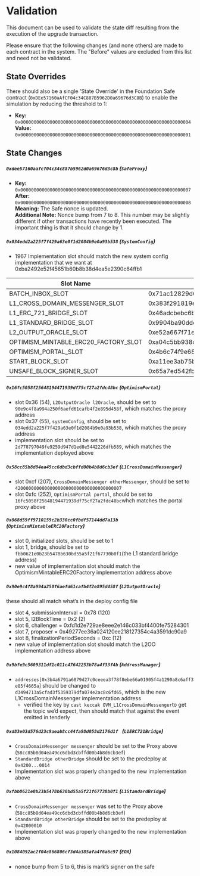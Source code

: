 # Validation

This document can be used to validate the state diff resulting from the execution of the upgrade
transaction.

Please ensure that the following changes (and none others) are made to each contract in the system.
The "Before" values are excluded from this list and need not be validated.

## State Overrides

There should also be a single 'State Override' in the Foundation Safe contract
(`0xDEe57160aAfCF04c34C887B5962D0a69676d3C8B`) to enable the simulation by reducing the threshold to
1:

- **Key:** `0x0000000000000000000000000000000000000000000000000000000000000004` <br/>
  **Value:** `0x0000000000000000000000000000000000000000000000000000000000000001`

## State Changes

##### `0xdee57160aafcf04c34c887b5962d0a69676d3c8b` (`SafeProxy`)

- **Key:** `0x0000000000000000000000000000000000000000000000000000000000000007` <br/>
  **After:** `0x0000000000000000000000000000000000000000000000000000000000000008` <br/>
  **Meaning:** The Safe nonce is updated.<br/>
  **Additional Note:** Nonce bump from 7 to 8. This number may be slightly different if other transactions have recently
  been executed. The important thing is that it should change by 1.


##### `0x034edd2a225f7f429a63e0f1d2084b9e0a93b538` (`SystemConfig`)

- 1967 Implementation slot should match the new system config implementation that we want at 0xba2492e52f45651b60b8b38d4ea5e2390c64ffb1

| Slot Name | Slot Key |
| --- | --- |
| BATCH_INBOX_SLOT | 0x71ac12829d66ee73d8d95bff50b3589745ce57edae70a3fb111a2342464dc597 |
| L1_CROSS_DOMAIN_MESSENGER_SLOT | 0x383f291819e6d54073bc9a648251d97421076bdd101933c0c022219ce9580636 |
| L1_ERC_721_BRIDGE_SLOT | 0x46adcbebc6be8ce551740c29c47c8798210f23f7f4086c41752944352568d5a7 |
| L1_STANDARD_BRIDGE_SLOT | 0x9904ba90dde5696cda05c9e0dab5cbaa0fea005ace4d11218a02ac668dad6376 |
| L2_OUTPUT_ORACLE_SLOT | 0xe52a667f71ec761b9b381c7b76ca9b852adf7e8905da0e0ad49986a0a6871815 |
| OPTIMISM_MINTABLE_ERC20_FACTORY_SLOT | 0xa04c5bb938ca6fc46d95553abf0a76345ce3e722a30bf4f74928b8e7d852320c |
| OPTIMISM_PORTAL_SLOT | 0x4b6c74f9e688cb39801f2112c14a8c57232a3fc5202e1444126d4bce86eb19ac |
| START_BLOCK_SLOT | 0xa11ee3ab75b40e88a0105e935d17cd36c8faee0138320d776c411291bdbbb19f |
| UNSAFE_BLOCK_SIGNER_SLOT | 0x65a7ed542fb37fe237fdfbdd70b31598523fe5b32879e307bae27a0bd9581c08 |

##### `0x16fc5058f25648194471939df75cf27a2fdc48bc` (`OptimismPortal`)

- slot 0x36 (54), `L2OutputOracle l2Oracle`, should be set to `90e9c4f8a994a250f6aefd61cafb4f2e895d458f`, which matches the proxy address
- slot 0x37 (55), `systemConfig`, should be set to `034edd2a225f7f429a63e0f1d2084b9e0a93b538`, which matches the proxy address
- implementation slot should be set to `2d778797049fe9259d947d1ed8e5442226dfb589`, which matches the implementation deployed above

##### `0x58cc85b8d04ea49cc6dbd3cbffd00b4b8d6cb3ef` (`L1CrossDomainMessenger`)

- slot 0xcf (207), `CrossDomainMessenger otherMessenger`, should be set to `4200000000000000000000000000000000000007`
- slot 0xfc (252), `OptimismPortal portal`, should be set to `16fc5058f25648194471939df75cf27a2fdc48bc`whch matches the portal proxy above

##### `0x868d59ff9710159c2b330cc0fbdf57144dd7a13b` (`OptimismMintableERC20Factory`)

- slot 0, initialized slots, should be set to 1
- slot 1, bridge, should be set to `fbb0621e0b23b5478b630bd55a5f21f67730b0f1`(the L1 standard bridge address)
- new value of implementation slot should match the OptimismMintableERC20Factory implementation address above

##### `0x90e9c4f8a994a250f6aefd61cafb4f2e895d458f` (`L2OutputOracle`)

these should all match what’s in the deploy config file

- slot 4, submissionInterval = 0x78 (120)
- slot 5, l2BlockTime = 0x2 (2)
- slot 6, challenger = 0xfd1d2e729ae8eee2e146c033bf4400fe75284301
- slot 7, proposer = 0x49277ee36a024120ee218127354c4a3591dc90a9
- slot 8, finalizationPeriodSeconds = 0xc (12)
- new value of implementation slot should match the L2OO implementation address above

##### `0x9bfe9c5609311df1c011c47642253b78a4f33f4b` (`AddressManager`)

- `addresses[0x3b4a6791a6879d27c0ceeea3f78f8ebe66a01905f4a1290a8c6aff3e85f4665a`] should be changed to `d3494713a5cfad3f5359379dfa074e2ac8c6fd65`, which is the new L1CrossDomainMessenger implementation address
    - verified the key by `cast keccak OVM_L1CrossDomainMessenger`to get the topic we’d expect, then should match that against the event emitted in tenderly

##### `0xd83e03d576d23c9aeab8cc44fa98d058d2176d1f ` (`L1ERC721Bridge`)

- `CrossDomainMessenger messenger` should be set to the Proxy above (`58cc85b8d04ea49cc6dbd3cbffd00b4b8d6cb3ef`)
- `StandardBridge otherBridge` should be set to the predeploy at `0x4200...0014`
- Implementation slot was properly changed to the new implementation above

##### `0xfbb0621e0b23b5478b630bd55a5f21f67730b0f1` (`L1StandardBridge`)

- `CrossDomainMessenger messenger` was set to the Proxy above (`58cc85b8d04ea49cc6dbd3cbffd00b4b8d6cb3ef`)
- `StandardBridge otherBridge` should be set to the predeploy at `0x42000010`
- Implementation slot was properly changed to the new implementation above

##### `0x1084092ac2f04c866806cf3d4a385afa4f6a6c97` (`EOA`)

- nonce bump from 5 to 6, this is mark’s signer on the safe